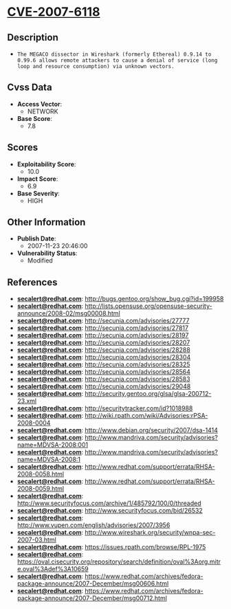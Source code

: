 
# [CVE-2007-6118](http://bugs.gentoo.org/show_bug.cgi?id=199958)

## Description

- `The MEGACO dissector in Wireshark (formerly Ethereal) 0.9.14 to 0.99.6 allows remote attackers to cause a denial of service (long loop and resource consumption) via unknown vectors.`

## Cvss Data

- **Access Vector**:
  - NETWORK
- **Base Score**:
  - 7.8

## Scores

- **Exploitability Score**:
  - 10.0
- **Impact Score**:
  - 6.9
- **Base Severity**:
  - HIGH

## Other Information

- **Publish Date**:
  - 2007-11-23 20:46:00
- **Vulnerability Status**:
  - Modified

## References

- **secalert@redhat.com**: http://bugs.gentoo.org/show_bug.cgi?id=199958
- **secalert@redhat.com**: http://lists.opensuse.org/opensuse-security-announce/2008-02/msg00008.html
- **secalert@redhat.com**: http://secunia.com/advisories/27777
- **secalert@redhat.com**: http://secunia.com/advisories/27817
- **secalert@redhat.com**: http://secunia.com/advisories/28197
- **secalert@redhat.com**: http://secunia.com/advisories/28207
- **secalert@redhat.com**: http://secunia.com/advisories/28288
- **secalert@redhat.com**: http://secunia.com/advisories/28304
- **secalert@redhat.com**: http://secunia.com/advisories/28325
- **secalert@redhat.com**: http://secunia.com/advisories/28564
- **secalert@redhat.com**: http://secunia.com/advisories/28583
- **secalert@redhat.com**: http://secunia.com/advisories/29048
- **secalert@redhat.com**: http://security.gentoo.org/glsa/glsa-200712-23.xml
- **secalert@redhat.com**: http://securitytracker.com/id?1018988
- **secalert@redhat.com**: http://wiki.rpath.com/wiki/Advisories:rPSA-2008-0004
- **secalert@redhat.com**: http://www.debian.org/security/2007/dsa-1414
- **secalert@redhat.com**: http://www.mandriva.com/security/advisories?name=MDVSA-2008:001
- **secalert@redhat.com**: http://www.mandriva.com/security/advisories?name=MDVSA-2008:1
- **secalert@redhat.com**: http://www.redhat.com/support/errata/RHSA-2008-0058.html
- **secalert@redhat.com**: http://www.redhat.com/support/errata/RHSA-2008-0059.html
- **secalert@redhat.com**: http://www.securityfocus.com/archive/1/485792/100/0/threaded
- **secalert@redhat.com**: http://www.securityfocus.com/bid/26532
- **secalert@redhat.com**: http://www.vupen.com/english/advisories/2007/3956
- **secalert@redhat.com**: http://www.wireshark.org/security/wnpa-sec-2007-03.html
- **secalert@redhat.com**: https://issues.rpath.com/browse/RPL-1975
- **secalert@redhat.com**: https://oval.cisecurity.org/repository/search/definition/oval%3Aorg.mitre.oval%3Adef%3A10659
- **secalert@redhat.com**: https://www.redhat.com/archives/fedora-package-announce/2007-December/msg00606.html
- **secalert@redhat.com**: https://www.redhat.com/archives/fedora-package-announce/2007-December/msg00712.html
